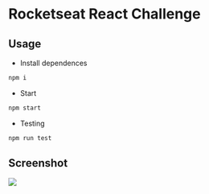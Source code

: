 # Rocketseat React Challenge


## Usage
* Install dependences
```bash
npm i
```
* Start
```bash
npm start
```
* Testing
```bash
npm run test
```

## Screenshot
![](https://i.imgur.com/dzR1eKQ.png)
